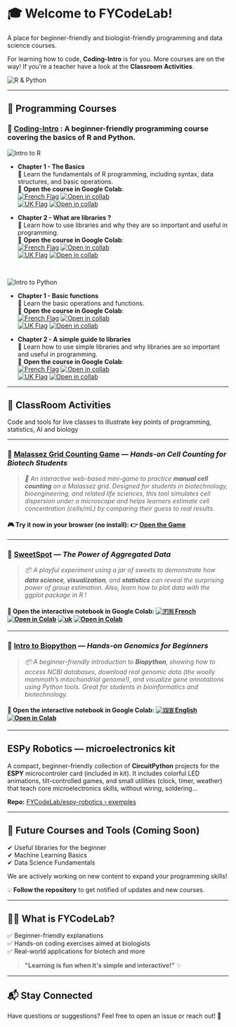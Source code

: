 # 🎓 Welcome to FYCodeLab!  
A place for beginner-friendly and biologist-friendly programming and data science courses.  

For learning how to code, **Coding-Intro** is for you. More courses are on the way! If you're a teacher have a look at the **Classroom Activities**.

![R & Python](https://img.shields.io/badge/Languages-R%20%26%20Python-blue?style=for-the-badge&logo=python&logoColor=white)

---

## 📂 Programming Courses  

### 📘 [Coding-Intro](https://github.com/FYCodeLab/coding-intro) : A beginner-friendly programming course covering the basics of R and Python.  
![Intro to R](https://img.shields.io/badge/Intro%20to%20the%20programming%20language%20R-276DC3?style=for-the-badge&logo=r&logoColor=white)
 
- **Chapter 1 - The Basics**  
📖 Learn the fundamentals of R programming, including syntax, data structures, and basic operations.  
🔗 **Open the course in Google Colab**:  
[![French Flag](https://flagcdn.com/24x18/fr.png)](https://colab.research.google.com/github/FYCodeLab/coding-intro/blob/main/R/INTRODUCTION_A_R_CH1_G.ipynb)&nbsp;[![Open in collab](https://colab.research.google.com/assets/colab-badge.svg)](https://colab.research.google.com/github/FYCodeLab/coding-intro/blob/main/R/INTRODUCTION_A_R_CH1_G.ipynb)&nbsp;&nbsp;&nbsp;&nbsp;  
[![UK Flag](https://flagcdn.com/24x18/gb.png)](https://colab.research.google.com/github/FYCodeLab/coding-intro/blob/main/R/INTRO_TO_R_chapter_1_en_G.ipynb)&nbsp;[![Open in collab](https://colab.research.google.com/assets/colab-badge.svg)](https://colab.research.google.com/github/FYCodeLab/coding-intro/blob/main/R/INTRO_TO_R_chapter_1_en_G.ipynb)

- **Chapter 2 - What are libraries ?**  
📖 Learn how to use libraries and why they are so important and useful in programming.  
🔗 **Open the course in Google Colab**:  
[![French Flag](https://flagcdn.com/24x18/fr.png)](https://colab.research.google.com/github/FYCodeLab/coding-intro/blob/main/R/INTRODUCTION_A_R_CH2_F_G.ipynb)&nbsp;[![Open in collab](https://colab.research.google.com/assets/colab-badge.svg)](https://colab.research.google.com/github/FYCodeLab/coding-intro/blob/main/R/INTRODUCTION_A_R_CH2_F_G.ipynb)&nbsp;&nbsp;&nbsp;&nbsp;  
[![UK Flag](https://flagcdn.com/24x18/gb.png)](https://colab.research.google.com/github/FYCodeLab/coding-intro/blob/main/R/INTRO_TO_R_CH2_EN_G.ipynb)&nbsp;[![Open in collab](https://colab.research.google.com/assets/colab-badge.svg)](https://colab.research.google.com/github/FYCodeLab/coding-intro/blob/main/R/INTRO_TO_R_CH2_EN_G.ipynb)

<BR>

![Intro to Python](https://img.shields.io/badge/Intro%20to%20the%20programming%20language%20Python-3776AB?style=for-the-badge&logo=python&logoColor=white)

- **Chapter 1 - Basic functions**  
📖 Learn the basic operations and functions.  
🔗 **Open the course in Google Colab**:  
[![French Flag](https://flagcdn.com/24x18/fr.png)](https://colab.research.google.com/github/FYCodeLab/coding-intro/blob/main/PYTHON/PYTHON_intro_chap1_fr.ipynb)&nbsp;[![Open in collab](https://colab.research.google.com/assets/colab-badge.svg)](https://colab.research.google.com/github/FYCodeLab/coding-intro/blob/main/PYTHON/PYTHON_intro_chap1_fr.ipynb)&nbsp;&nbsp;&nbsp;&nbsp;  
[![UK Flag](https://flagcdn.com/24x18/gb.png)](https://colab.research.google.com/github/FYCodeLab/coding-intro/blob/main/PYTHON/PYTHON_intro_chap1_en.ipynb)&nbsp;[![Open in collab](https://colab.research.google.com/assets/colab-badge.svg)](https://colab.research.google.com/github/FYCodeLab/coding-intro/blob/main/PYTHON/PYTHON_intro_chap1_en.ipynb)

- **Chapter 2 - A simple guide to libraries**  
📖 Learn how to use simple libraries and why libraries are so important and useful in programming.  
🔗 **Open the course in Google Colab**:  
[![French Flag](https://flagcdn.com/24x18/fr.png)](https://colab.research.google.com/github/FYCodeLab/coding-intro/blob/main/PYTHON/PYTHON_lib_chap2_fr.ipynb)&nbsp;[![Open in collab](https://colab.research.google.com/assets/colab-badge.svg)](https://colab.research.google.com/github/FYCodeLab/coding-intro/blob/main/PYTHON/PYTHON_lib_chap2_fr.ipynb)&nbsp;&nbsp;&nbsp;  
[![UK Flag](https://flagcdn.com/24x18/gb.png)](https://colab.research.google.com/github/FYCodeLab/coding-intro/blob/main/PYTHON/PYTHON_lib_chap2_en.ipynb)&nbsp;[![Open in collab](https://colab.research.google.com/assets/colab-badge.svg)](https://colab.research.google.com/github/FYCodeLab/coding-intro/blob/main/PYTHON/PYTHON_lib_chap2_en.ipynb)

---

## 📂 ClassRoom Activities
Code and tools for live classes to illustrate key points of programming, statistics, AI and biology

---

### 🔬 [Malassez Grid Counting Game](https://editor.p5js.org/frank.yates/full/OV6pjS93o) — *Hands-on Cell Counting for Biotech Students*

> *🧫 An interactive web-based mini-game to practice **manual cell counting** on a Malassez grid. Designed for students in biotechnology, bioengineering, and related life sciences, this tool simulates cell dispersion under a microscope and helps learners estimate cell concentration (cells/mL) by comparing their guess to real results.*

<!-- Optional badge -->
<!-- [![MalassezGame](https://img.shields.io/badge/🧫-Malassez·Grid·[Play]-blue?style=for-the-badge)](https://editor.p5js.org/frank.yates/full/OV6pjS93o) -->

#### 🎮 Try it now in your browser (no install): 👉 [Open the Game](https://editor.p5js.org/frank.yates/full/OV6pjS93o)

---

### 🍬 [SweetSpot](https://github.com/FYCodeLab/SweetSpot/) — *The Power of Aggregated Data*

> *📦 A playful experiment using a jar of sweets to demonstrate how **data science**, **visualization**, and **statistics** can reveal the surprising power of group estimation. Also, learn how to plot data with the ggplot package in R !*

<!-- Optional visual badge -->
<!-- [![SweetSpot](https://img.shields.io/badge/🍬-SweetSpot·[Code]-orange?style=for-the-badge)](https://github.com/FYCodeLab/SweetSpot) -->

#### 🔗 Open the interactive notebook in Google Colab:&nbsp;[![🇫🇷 French](https://flagcdn.com/24x18/fr.png)](https://colab.research.google.com/github/FYCodeLab/SweetSpot/blob/main/SweetSpot_NoteBook_fr.ipynb)&nbsp;[![Open in Colab](https://colab.research.google.com/assets/colab-badge.svg)](https://colab.research.google.com/github/FYCodeLab/SweetSpot/blob/main/SweetSpot_NoteBook_fr.ipynb)&nbsp;[![uk](https://flagcdn.com/24x18/gb.png)](https://colab.research.google.com/github/FYCodeLab/SweetSpot/blob/main/sweetcount_NoteBook_en.ipynb)&nbsp;[![Open in Colab](https://colab.research.google.com/assets/colab-badge.svg)](https://colab.research.google.com/github/FYCodeLab/SweetSpot/blob/main/sweetcount_NoteBook_en.ipynb)

---

### 🧬 [Intro to Biopython](https://github.com/FYCodeLab/intro-biopython) — *Hands-on Genomics for Beginners*

> *📦 A beginner-friendly introduction to **Biopython**, showing how to access NCBI databases, download real genomic data (the woolly mammoth’s mitochondrial genome!), and visualize gene annotations using Python tools. Great for students in bioinformatics and biotechnology.*

<!-- Optional visual badge -->
<!-- [![IntroBioPython](https://img.shields.io/badge/🧬-Intro·Biopython·[Code]-green?style=for-the-badge)](https://github.com/FYCodeLab/intro-biopython) -->

#### 🔗 Open the interactive notebook in Google Colab:&nbsp;[![🇬🇧 English](https://flagcdn.com/24x18/gb.png)](https://colab.research.google.com/github/FYCodeLab/intro-biopython/blob/main/BioPython_Mammoth_Viz_en.ipynb)&nbsp;[![Open in Colab](https://colab.research.google.com/assets/colab-badge.svg)](https://colab.research.google.com/github/FYCodeLab/intro-biopython/blob/main/BioPython_Mammoth_Viz_en.ipynb)

---
## ESPy Robotics — microelectronics kit

A compact, beginner-friendly collection of **CircuitPython** projects for the **ESPY** microcontroler card (included in kit). It includes colorful LED animations, tilt-controlled games, and small utilities (clock, timer, weather) that teach core microelectronics skills, without wiring, soldering...

**Repo:** [FYCodeLab/espy-robotics › exemples](https://github.com/FYCodeLab/espy-robotics/tree/main/exemples)

---


## 🎯 Future Courses and Tools (Coming Soon)   
✔ Useful libraries for the beginner  
✔ Machine Learning Basics  
✔ Data Science Fundamentals  

We are actively working on new content to expand your programming skills!  

💡 **Follow the repository** to get notified of updates and new courses.  

---

## 👨‍💻 **What is FYCodeLab?**  
✅ Beginner-friendly explanations  
✅ Hands-on coding exercises aimed at biologists  
✅ Real-world applications for biotech and more  

> **"Learning is fun when it's simple and interactive!"** ✨  

---

## 📬 Stay Connected  
Have questions or suggestions? Feel free to open an issue or reach out! 🚀  


